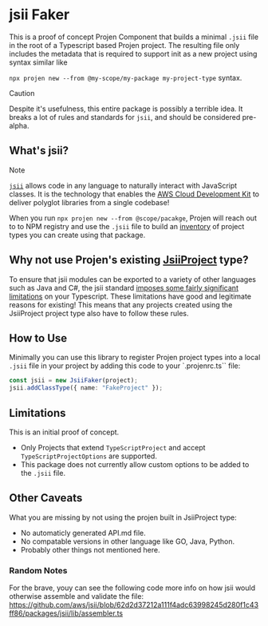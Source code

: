 # jsii Faker

This is a proof of concept Projen Component that builds a minimal `.jsii` file in the root of a Typescript based Projen project. The resulting file only includes the metadata that is required to support init as a new project using syntax similar like

 `npx projen new --from @my-scope/my-package my-project-type` syntax.

> [!CAUTION]
> Despite it's usefulness, this entire package is possibly a terrible idea. It breaks a lot of rules and standards for `jsii`, and should be considered pre-alpha.
 

## What's jsii?

> [!NOTE]
> [`jsii`](https://github.com/aws/jsii) allows code in any language to naturally interact with JavaScript classes. It is the technology that enables the
[AWS Cloud Development Kit](https://github.com/aws/aws-cdk) to deliver polyglot libraries from a single codebase!

When you run `npx projen new --from @scope/pacakge`, Projen will reach out to to NPM registry and use the `.jsii` file to build an [inventory](https://github.com/projen/projen/blob/main/src/inventory.ts) of project types you can create using that package.

## Why not use Projen's existing [JsiiProject](https://projen.io/docs/api/cdk/#jsiiproject-) type?

To ensure that jsii modules can be exported to a variety of other languages such as Java and C#, the jsii standard [imposes some fairly significant limitations](https://aws.github.io/jsii/user-guides/lib-author/typescript-restrictions/) on your Typescript. These limitations have good and legitimate reasons for existing! This means that any projects created using the JsiiProject project type also have to follow these rules.


## How to Use 

Minimally you can use this library to register Projen project types into a local `.jsii` file in your project by adding this code to your `.projenrc.ts`` file:

```ts
const jsii = new JsiiFaker(project);
jsii.addClassType({ name: "FakeProject" });
```

## Limitations
This is an initial proof of concept.

- Only Projects that extend `TypeScriptProject` and accept `TypeScriptProjectOptions` are supported.
- This package does not currently allow custom options to be added to the `.jsii` file.

## Other Caveats

What you are missing by not using the projen built in JsiiProject type:
 
- No automaticly generated API.md file.
- No compatable versions in other language like GO, Java, Python.
- Probably other things not mentioned here.



### Random Notes

For the brave, youy can see the following code more info on how jsii would otherwise assemble and validate the file:
https://github.com/aws/jsii/blob/62d2d37212a111f4adc63998245d280f1c43ff86/packages/jsii/lib/assembler.ts
